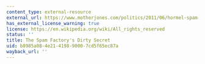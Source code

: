 ```yaml
---
content_type: external-resource
external_url: https://www.motherjones.com/politics/2011/06/hormel-spam-pig-brains-disease/
has_external_license_warning: true
license: https://en.wikipedia.org/wiki/All_rights_reserved
status: ''
title: The Spam Factory's Dirty Secret
uid: b8985a08-4e21-4198-9000-7cd5f65ec87a
wayback_url: ''
---
```

